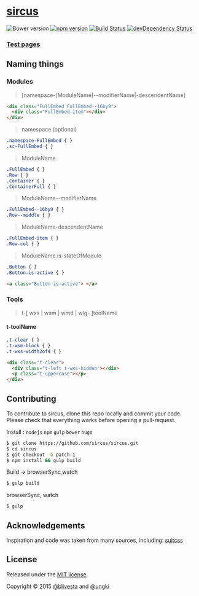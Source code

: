 # [sircus](http://sircus.blivesta.com)

![Bower version](https://img.shields.io/bower/v/sircus.svg?style=flat)
[![npm version](https://img.shields.io/npm/v/sircus.svg?style=flat)](https://www.npmjs.com/package/sircus)
[![Build Status](https://img.shields.io/travis/sircus/sircus/master.svg?style=flat)](https://travis-ci.org/sircus/sircus)
[![devDependency Status](https://david-dm.org/sircus/sircus/dev-status.svg)](https://david-dm.org/sircus/sircus#info=devDependencies)


### [Test pages](http://sircus.blivesta.com/test)

## Naming things

### Modules

> [namespace-]ModuleName[--modifierName|-descendentName]


```html
<div class="FullEmbed FullEmbed--16by9">
  <div class="FullEmbed-item"></div>
</div>

```

> namespace (optional)

```css
.namespace-FullEmbed { }
.sc-FullEmbed { }
```

> ModuleName

```css
.FullEmbed { }
.Row { }
.Container { }
.ContainerFull { }
```

> ModuleName--modifierName

```css
.FullEmbed--16by9 { }
.Row--middle { }
```

> ModuleName-descendentName

```css
.FullEmbed-item { }
.Row-col { }
```

> ModuleName.is-stateOfModule

```css
.Button { }
.Button.is-active { }
```

```html
<a class="Button is-active"> </a>
```


### Tools
> t-[ wxs | wsm | wmd | wlg- ]toolName

#### t-toolName

```css
.t-clear { }
.t-wsm-block { }
.t-wxs-width2of4 { }
```

```html
<div class="t-clear">
  <div class="t-left t-wxs-hidden"></div>
  <p class="t-uppercase"></p>
</div>
```


## Contributing

To contribute to sircus, clone this repo locally and commit your code.
Please check that everything works before opening a pull-request.

Install : `nodejs` `npm` `gulp` `bower` `hugo`
```bash
$ git clone https://github.com/sircus/sircus.git
$ cd sircus
$ git checkout -b patch-1
$ npm install && gulp build
```

Build -> browserSync,watch
```bash
$ gulp build
```

browserSync, watch
```bash
$ gulp
```


## Acknowledgements

Inspiration and code was taken from many sources, including:
[suitcss](http://suitcss.github.io/)


## License
Released under the [MIT license](https://github.com/sircus/sircus/blob/master/LICENCE).

Copyright &copy; 2015 [@blivesta](https://github.com/blivesta) and [@ungki](https://github.com/ungki)
